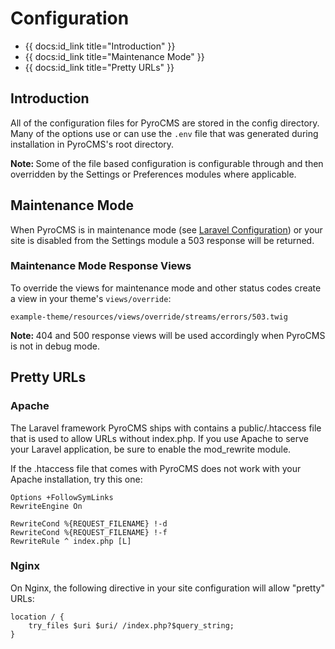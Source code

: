 # Configuration

* {{ docs:id_link title="Introduction" }}
* {{ docs:id_link title="Maintenance Mode" }}
* {{ docs:id_link title="Pretty URLs" }}

</div>
<div class="doc_content">

## Introduction

All of the configuration files for PyroCMS are stored in the config directory. Many of the options use or can use the `.env` file that was generated during installation in PyroCMS's root directory.

<div class="note"><strong>Note: </strong> Some of the file based configuration is configurable through and then overridden by the Settings or Preferences modules where applicable.</div>

## Maintenance Mode

When PyroCMS is in maintenance mode (see [Laravel Configuration](http://laravel.com/docs/configuration#maintenance-mode)) or your site is disabled from the Settings module a 503 response will be returned.

### Maintenance Mode Response Views

To override the views for maintenance mode and other status codes create a view in your theme's `views/override`:

	example-theme/resources/views/override/streams/errors/503.twig

<div class="note"><strong>Note: </strong> 404 and 500 response views will be used accordingly when PyroCMS is not in debug mode.</div>

## Pretty URLs

### Apache

The Laravel framework PyroCMS ships with contains a public/.htaccess file that is used to allow URLs without index.php. If you use Apache to serve your Laravel application, be sure to enable the mod_rewrite module.

If the .htaccess file that comes with PyroCMS does not work with your Apache installation, try this one:

	Options +FollowSymLinks
	RewriteEngine On

	RewriteCond %{REQUEST_FILENAME} !-d
	RewriteCond %{REQUEST_FILENAME} !-f
	RewriteRule ^ index.php [L]

### Nginx

On Nginx, the following directive in your site configuration will allow "pretty" URLs:

	location / {
	    try_files $uri $uri/ /index.php?$query_string;
	}
